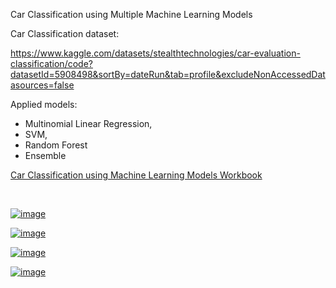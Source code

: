Car Classification using Multiple Machine Learning Models

Car Classification dataset: 

https://www.kaggle.com/datasets/stealthtechnologies/car-evaluation-classification/code?datasetId=5908498&sortBy=dateRun&tab=profile&excludeNonAccessedDatasources=false

Applied models: 
- Multinomial Linear Regression, 
- SVM,
- Random Forest
- Ensemble

<a href='https://github.com/1adityakadam/Multi-Model-Car-Acceptability-Classification/edit/main/README.md#:~:text=Multi_Model_Car_Acceptability_Classification'>

  Car Classification using Machine Learning Models Workbook

<br>

![image](https://github.com/user-attachments/assets/7073a760-8b66-4ed6-92a8-7b342add86a0) 

![image](https://github.com/user-attachments/assets/f34890b3-6bd2-4a54-a376-4ae4b0d730f2)


![image](https://github.com/user-attachments/assets/c9ecc288-7e4c-4573-9598-21d0acce8322)

![image](https://github.com/user-attachments/assets/83e78252-4b3f-4ad2-9c5b-9140ca5c33f0)

</a>

